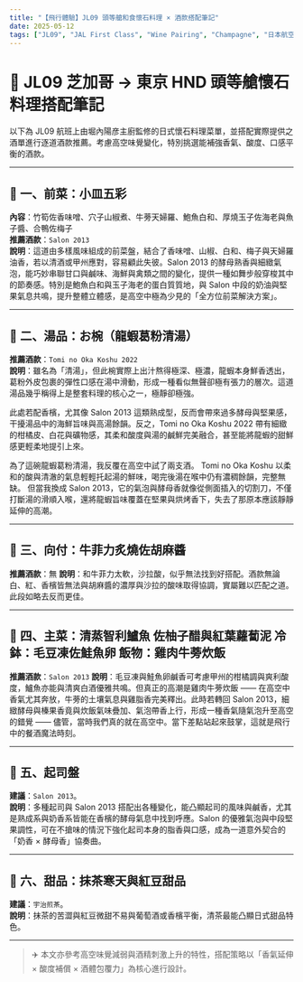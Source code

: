```yaml
---
title: "【飛行體驗】JL09 頭等艙和食懷石料理 × 酒款搭配筆記"
date: 2025-05-12
tags: ["JL09", "JAL First Class", "Wine Pairing", "Champagne", "日本航空"]
---
```


# 🛫 JL09 芝加哥 → 東京 HND 頭等艙懷石料理搭配筆記

以下為 JL09 航班上由堀內陽彦主廚監修的日式懷石料理菜單，並搭配實際提供之酒單進行逐道酒款推薦。考慮高空味覺變化，特別挑選能補強香氣、酸度、口感平衡的酒款。

---

## 🥢 一、前菜：小皿五彩

**內容**：竹筍佐香味噌、穴子山椒煮、牛蒡天婦羅、鮑魚白和、厚燒玉子佐海老與魚子醬、合鴨佐梅子  
**推薦酒款**：`Salon 2013`  
**說明**：這道由多樣風味組成的前菜盤，結合了香味噌、山椒、白和、梅子與天婦羅油香，若以清酒或甲州應對，容易顧此失彼。Salon 2013 的酵母熟香與細緻氣泡，能巧妙串聯甘口與鹹味、海鮮與禽類之間的變化，提供一種如舞步般穿梭其中的節奏感。特別是鮑魚白和與玉子海老的蛋白質質地，與 Salon 中段的奶油與堅果氣息共鳴，提升整體立體感，是高空中極為少見的「全方位前菜解決方案」。

---

## 🍲 二、湯品：お椀（龍蝦葛粉清湯）

**推薦酒款**：`Tomi no Oka Koshu 2022`  
**說明**：雖名為「清湯」，但此椀實際上出汁熬得極深、極濃，龍蝦本身鮮香透出，葛粉外皮包裹的彈性口感在湯中滑動，形成一種看似無聲卻極有張力的層次。這道湯品幾乎稱得上是整套料理的核心之一，極靜卻極強。

此處若配香檳，尤其像 Salon 2013 這類熟成型，反而會帶來過多酵母與堅果感，干擾湯品中的海鮮旨味與高湯餘韻。反之，Tomi no Oka Koshu 2022 帶有細緻的柑橘皮、白花與礦物感，其柔和酸度與湯的鹹鮮完美融合，甚至能將龍蝦的甜鮮感更輕柔地提引上來。

為了這碗龍蝦葛粉清湯，我反覆在高空中試了兩支酒。
Tomi no Oka Koshu 以柔和的酸與清澈的氣息輕輕托起湯的鮮味，喝完後湯在喉中仍有濃稠餘韻，完整無缺。
但當我換成 Salon 2013，它的氣泡與酵母香就像從側面插入的切割刀，不僅打斷湯的滑順入喉，還將龍蝦旨味覆蓋在堅果與烘烤香下，失去了那原本應該靜靜延伸的高潮。

---

## 🥩 三、向付：牛菲力炙燒佐胡麻醬

**推薦酒款**：無
**說明**：和牛菲力太軟，沙拉酸，似乎無法找到好搭配。酒款無論白、紅、香檳皆無法與胡麻醬的濃厚與沙拉的酸味取得協調，實屬難以匹配之道。此段如略去反而更佳。

---

## 🧊 四、主菜：清蒸智利鱸魚 佐柚子醋與紅葉蘿蔔泥 冷鉢：毛豆凍佐鮭魚卵 飯物：雞肉牛蒡炊飯

**推薦酒款**：`Salon 2013`
**說明**：毛豆凍與鮭魚卵鹹香可考慮甲州的柑橘調與爽利酸度，鱸魚亦能與清爽白酒優雅共鳴。但真正的高潮是雞肉牛蒡炊飯 —— 在高空中香氣尤其奔放，牛蒡的土壤氣息與雞脂香完美釋出。此時若轉回 Salon 2013，細緻酵母與榛果香竟與炊飯氣味疊加、氣泡帶香上行，形成一種香氣隨氣泡升至高空的錯覺 —— 儘管，當時我們真的就在高空中。當下差點站起來鼓掌，這就是飛行中的餐酒魔法時刻。

---

## 🍜 五、起司盤

**建議**：`Salon 2013`。  
**說明**：多種起司與 Salon 2013 搭配出各種變化，能凸顯起司的風味與鹹香，尤其是熟成系與奶香系皆能在香檳的酵母氣息中找到呼應。Salon 的優雅氣泡與中段堅果調性，可在不搶味的情況下強化起司本身的脂香與口感，成為一道意外契合的「奶香 × 酵母香」協奏曲。

---

## 🍡 六、甜品：抹茶寒天與紅豆甜品

**建議**：`宇治煎茶`。  
**說明**：抹茶的苦澀與紅豆微甜不易與葡萄酒或香檳平衡，清茶最能凸顯日式甜品特色。

---

> ✈️ 本文亦參考高空味覺減弱與酒精刺激上升的特性，搭配策略以「香氣延伸 × 酸度補償 × 酒體包覆力」為核心進行設計。
